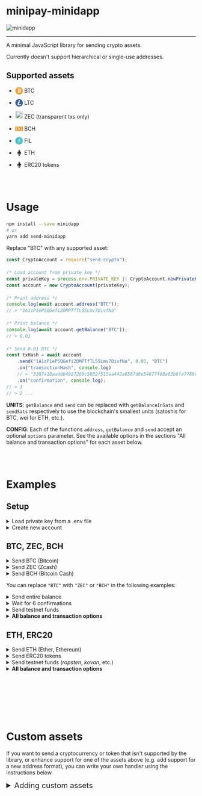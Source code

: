 # minipay-minidapp

<img alt="minidapp" src="./minidapp.svg" width="200px" />

<hr />

A minimal JavaScript library for sending crypto assets.

Currently doesn't support hierarchical or single-use addresses.

## Supported assets

-   <img style="margin-bottom: -5px;" height="20" width="20" src="./.github/icons/btc.png" /> BTC

-   <img style="margin-bottom: -5px;" height="20" width="20" src="./.github/icons/ltc.png" /> LTC

-   <img style="margin-bottom: -5px;" height="20" width="20" src="./.github/icons/zec.png" /> ZEC (transparent txs only)

-   <img style="margin-bottom: -5px;" height="20" width="20" src="./.github/icons/bch.png" /> BCH

-   <img style="margin-bottom: -5px;" height="20" width="20" src="./.github/icons/fil.png" /> FIL

-   <img style="margin-bottom: -5px;" height="20" width="20" src="./.github/icons/eth.png" /> ETH

-   <img style="margin-bottom: -5px;" height="20" width="20" src="./.github/icons/eth.png" /> ERC20 tokens

<br /><br />

# Usage

```sh
npm install --save minidapp
# or
yarn add send-minidapp
```

Replace "BTC" with any supported asset:

```ts
const CryptoAccount = require("send-crypto");

/* Load account from private key */
const privateKey = process.env.PRIVATE_KEY || CryptoAccount.newPrivateKey();
const account = new CryptoAccount(privateKey);

/* Print address */
console.log(await account.address("BTC"));
// > "1A1zP1eP5QGefi2DMPTfTL5SLmv7DivfNa"

/* Print balance */
console.log(await account.getBalance("BTC"));
// > 0.01

/* Send 0.01 BTC */
const txHash = await account
    .send("1A1zP1eP5QGefi2DMPTfTL5SLmv7DivfNa", 0.01, "BTC")
    .on("transactionHash", console.log)
    // > "3387418aaddb4927209c5032f515aa442a6587d6e54677f08a03b8fa7789e688"
    .on("confirmation", console.log);
// > 1
// > 2 ...
```

**UNITS**: `getBalance` and `send` can be replaced with `getBalanceInSats` and `sendSats` respectively to use the blockchain's smallest units (satoshis for BTC, wei for ETH, etc.).

**CONFIG**: Each of the functions `address`, `getBalance` and `send` accept an optional `options` parameter. See the available options in the sections "All balance and transaction options" for each asset below.

<br /><br />

# Examples

## Setup

<details>
<hr />
<summary>Load private key from a .env file</summary>

`.env`:

```sh
PRIVATE_KEY="1234512341"
```

Use the `dotenv` library (installed with `npm i -D dotenv`) or run `source .env` before running:

```ts
require("dotenv").config();
const CryptoAccount = require("send-crypto");
const account = new CryptoAccount(process.env.PRIVATE_KEY);
```

<hr />
</details>

<details>
<hr />
<summary>Create new account</summary>

```ts
const privateKey = CryptoAccount.newPrivateKey();
console.log(`Save your key somewhere: ${privateKey}`);
const account = new CryptoAccount(privateKey);
```

<hr />
</details>

## BTC, ZEC, BCH

<details>
<hr />
<summary>Send BTC (Bitcoin)</summary>

```ts
const CryptoAccount = require("send-crypto");
const account = new CryptoAccount(process.env.PRIVATE_KEY);

// Send BTC
await account.send("1A1zP1eP5QGefi2DMPTfTL5SLmv7DivfNa", 0.01, "BTC");
```

<hr />
</details>

<details>
<hr />
<summary>Send ZEC (Zcash)</summary>

```ts
const CryptoAccount = require("send-crypto");
const account = new CryptoAccount(process.env.PRIVATE_KEY);

// Send ZEC
await account.send("t3Vz22vK5z2LcKEdg16Yv4FFneEL1zg9ojd", 0.01, "ZEC");
```

<hr />
</details>

<details>
<hr />
<summary>Send BCH (Bitcoin Cash)</summary>

CashAddr, BitPay and legacy addresses are supported.

```ts
const CryptoAccount = require("send-crypto");
const account = new CryptoAccount(process.env.PRIVATE_KEY);

// Send BCH
await account.send(
    "bitcoincash:qp3wjpa3tjlj042z2wv7hahsldgwhwy0rq9sywjpyy",
    0.01,
    "BCH"
);
```

<hr />
</details>

You can replace `"BTC"` with `"ZEC"` or `"BCH"` in the following examples:

<details>
<hr />
<summary>Send entire balance</summary>

```ts
const balance = await account.getBalance("BTC");
await account.send("1A1zP1eP5QGefi2DMPTfTL5SLmv7DivfNa", balance, "BTC", {
    subtractFee: true,
});

// Or using sats as the unit
const balanceInSats = await account.getBalanceInSats("BTC");
await account.sendSats(
    "1A1zP1eP5QGefi2DMPTfTL5SLmv7DivfNa",
    balanceInSats,
    "BTC",
    { subtractFee: true }
);
```

<hr />
</details>

<details>
<hr />
<summary>Wait for 6 confirmations</summary>

```ts
await new Promise((resolve, reject) =>
    account.send("1A1zP1eP5QGefi2DMPTfTL5SLmv7DivfNa", 0.01, "BTC")
        .on("confirmation", confirmations => { if (confirmations >= 6) { resolve(); } })
        .catch(reject);
);
```

<hr />
</details>

<details>
<hr />
<summary>Send testnet funds</summary>

```ts
const testnetAccount = new CryptoAccount(process.env.PRIVATE_KEY, {
    network: "testnet",
});
await testnetAccount.send("12c6DSiU4Rq3P4ZxziKxzrL5LmMBrzjrJX", 0.01, "BTC");
```

<hr />
</details>

<details>
<hr />
<summary><b>All balance and transaction options</b></summary>

The `getBalance` and `getBalanceInSats` options are:

```ts
{
    // Get the balance of an address other than the current account's
    address?: string;

    // The number of confirmations UTXOs must have to be included in the balance
    confirmations?: number; // defaults to 0
}
```

The `send` and `sendSats` options are:

```ts
{
    // The number of confirmations UTXOs must have to be included in the inputs
    confirmations?: number; // defaults to 0

    // The fee in satoshis/zatoshis to use
    fee?: number;           // defaults to 10000

    // Whether the fee should be included or excluded from `value`
    subtractFee?: boolean;  // defaults to false
}
```

<hr />
</details>

## ETH, ERC20

<details>
<hr />
<summary>Send ETH (Ether, Ethereum)</summary>

```ts
const CryptoAccount = require("send-crypto");
const account = new CryptoAccount(process.env.PRIVATE_KEY);

// Send ETH
await account.send("0x05a56e2d52c817161883f50c441c3228cfe54d9f", 0.01, "ETH");
```

<hr />
</details>

<details>
<hr />
<summary>Send ERC20 tokens</summary>

You can transfer arbitrary ERC20 tokens by providing the token's address:

```ts
const CryptoAccount = require("send-crypto");
const account = new CryptoAccount(process.env.PRIVATE_KEY);

await account.send("0x05a56e2d52c817161883f50c441c3228cfe54d9f", 1.234, {
    type: "ERC20",
    address: "0x408e41876cccdc0f92210600ef50372656052a38",
});
```

A few well known ERC20 tokens can be referenced by name:

```ts
await account.send("0x05a56e2d52c817161883f50c441c3228cfe54d9f", 1.234, {
    type: "ERC20",
    name: "DAI",
});
```

See the [ERC20s.ts](./src/handlers/ERC20/ERC20s.ts) to see the tokens than can be referenced by name.

<hr />
</details>

<details>
<hr />
<summary>Send testnet funds (<i>ropsten</i>, <i>kovan</i>, etc.)</summary>

The supported testnets are `mainnet`, `ropsten`, `kovan`, `rinkeby` and `goerli`.

```ts
// Use "testnet" BTC, BCH & ZEC; use "ropsten" ETH.
const testnetAccount = new CryptoAccount(process.env.PRIVATE_KEY, {
    network: "testnet",
});
const testnetAccount = new CryptoAccount(process.env.PRIVATE_KEY, {
    network: "ropsten",
});
```

```ts
// Use "testnet" BTC, BCH & ZEC; use "kovan" ETH.
const testnetAccount = new CryptoAccount(process.env.PRIVATE_KEY, {
    network: "kovan",
});
```

<hr />
</details>

<details>
<hr />
<summary><b>All balance and transaction options</b></summary>

The `getBalance` and `getBalanceInSats` options are:

```ts
{
    // Get the balance of an address other than the current account's
    address?: string;
}
```

The `send` and `sendSats` options are:

```ts
{
    // Gas limit
    gas?: number | string;

    // Gas price in WEI
    gasPrice?: number | string | BN;

    // Include data with the transfer
    data?: string;

    // Override the transaction nonce
    nonce?: number;

    // [ETH] Whether the fee should be included or excluded from `value`
    subtractFee?: boolean;  // defaults to false

    // [ERC20] Approve instead of transferring
    approve?: boolean; // defaults to false
}
```

<hr />
</details>

<br /><br /><br /><br /><br /><br />

# Custom assets

If you want to send a cryptocurrency or token that isn't supported by the library, or enhance support for one of the assets above (e.g. add support for a new address format), you can write your own handler using the instructions below.

<details>
<hr />
<summary style="font-size: 20px;">Adding custom assets</summary>

Handlers must implement the (TypeScript) interface below.

The `handlesAsset` function is called to ask if the handler can handle an asset.

All other functions are optional. If a function isn't provided, the next handler is called instead.

```ts
export abstract class Handler<
    ConstructorOptions = {},
    AddressOptions = {},
    BalanceOptions extends { address?: string } = { address?: string },
    TxOptions = {}
> {
    // sharedState allows multiple handlers access common state.
    constructor(
        privateKey: string,
        network: string,
        constructorOptions?: ConstructorOptions,
        sharedState?: any
    ) {
        /* */
    }

    // Returns whether or not this can handle the asset
    public handlesAsset!: (asset: Asset) => boolean;

    // Returns the address of the account
    public address?: (
        asset: Asset,
        options?: AddressOptions,
        deferHandler?: DeferHandler
    ) => Promise<string>;

    // Returns the balance of the account
    public getBalance?: (
        asset: Asset,
        options?: BalanceOptions,
        deferHandler?: DeferHandler
    ) => Promise<BigNumber>;
    public getBalanceInSats?: (
        asset: Asset,
        options?: BalanceOptions,
        deferHandler?: DeferHandler
    ) => Promise<BigNumber>;

    // Transfers the asset to the provided address
    public send?: (
        to: string,
        value: BigNumber,
        asset: Asset,
        options?: TxOptions,
        deferHandler?: DeferHandler
    ) => PromiEvent<string>;
    public sendSats?: (
        to: string,
        value: BigNumber,
        asset: Asset,
        options?: TxOptions,
        deferHandler?: DeferHandler
    ) => PromiEvent<string>;
}
```

And then register the handler:

```ts
const CryptoAccount = require("send-crypto");
const account = new CryptoAccount(process.env.PRIVATE_KEY);
account.registerHandler(MyCystomHandler);
```

`registerHandler` accepts an optional `priority` parameter for setting the order of handlers (see [`index.ts`](./src/index.ts) to see the default ordering).

You can wrap around other handlers by using the `defer` parameter passed in to each function. For example, to add support for ENS names for Ethereum, you can resolve the `to` address and then call `defer`:

```ts
class ENSResolver {
    /* ... */

    handlesAsset = (asset: Asset) => asset === "ETH";

    resolveENSName = (to: string): Promise<string> => {
        /* ... */
    };

    send = async (
        to: string,
        value: BigNumber,
        asset: Asset,
        deferHandler: Handler
    ): PromiEvent<string> => {
        return deferHandler.send(await resolveENSName(to), value, asset);
    };
}
```

See the following handlers as references:

-   [BTC Handler](./src/handlers/BTC/BTCHandler.ts) (ZEC and BCH handlers are similar)
-   [ETH Handler](./src/handlers/ETH/ETHHandler.ts)
-   [ERC20 Handler](./src/handlers/ERC20/ERC20Handler.ts)
<hr />
</details>
